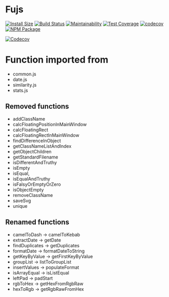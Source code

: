 # Fujs
[![Install Size](https://packagephobia.now.sh/badge?p=@togglecorp/fujs)](https://packagephobia.now.sh/result?p=@togglecorp/fujs@1.1.0) [![Build Status](https://travis-ci.com/toggle-corp/fujs.svg?branch=develop)](https://travis-ci.com/toggle-corp/fujs) [![Maintainability](https://api.codeclimate.com/v1/badges/a48a61764483bcb17971/maintainability)](https://codeclimate.com/github/toggle-corp/fujs/maintainability) [![Test Coverage](https://api.codeclimate.com/v1/badges/a48a61764483bcb17971/test_coverage)](https://codeclimate.com/github/toggle-corp/fujs/test_coverage) [![codecov](https://codecov.io/gh/toggle-corp/fujs/branch/develop/graph/badge.svg)](https://codecov.io/gh/toggle-corp/fujs) [![NPM Package](https://img.shields.io/npm/v/@togglecorp/fujs.svg?style=flat-square)](https://www.npmjs.com/package/@togglecorp/fujs)


[![Codecov](https://codecov.io/gh/toggle-corp/fujs/branch/develop/graphs/tree.svg)](https://codecov.io/gh/toggle-corp/fujs)

# Function imported from
- common.js
- date.js
- similarity.js
- stats.js

## Removed functions
- addClassName
- calcFloatingPositionInMainWindow
- calcFloatingRect
- calcFloatingRectInMainWindow
- findDifferenceInObject
- getClassNameListAndIndex
- getObjectChildren
- getStandardFilename
- isDifferentAndTruthy
- isEmpty
- isEqual,
- isEqualAndTruthy
- isFalsyOrEmptyOrZero
- isObjectEmpty
- removeClassName
- saveSvg
- unique

## Renamed functions
- camelToDash -> camelToKebab
- extractDate -> getDate
- findDuplicates -> getDuplicates
- formatDate -> formatDateToString
- getKeyByValue -> getFirstKeyByValue
- groupList -> listToGroupList
- insertValues -> populateFormat
- isArrayEqual -> isListEqual
- leftPad -> padStart
- rgbToHex -> getHexFromRgbRaw
- hexToRgb -> getRgbRawFromHex
